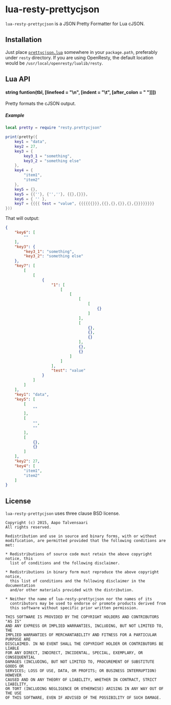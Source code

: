 # lua-resty-prettycjson

`lua-resty-prettycjson` is a JSON Pretty Formatter for Lua cJSON.

## Installation

Just place [`prettycjson.lua`](https://github.com/bungle/lua-resty-prettycjson/blob/master/lib/resty/prettycjson.lua)
somewhere in your `package.path`, preferably under `resty` directory. If you are using OpenResty, the default location
would be `/usr/local/openresty/lualib/resty`.

## Lua API
#### string funtion(tbl, [linefeed = "\n", [indent = "\t", [after_colon = " "]]])

Pretty formats the cJSON output.

##### Example

```lua
local pretty = require "resty.prettycjson"

print(pretty({
    key1 = "data",
    key2 = 27,
    key3 = {
        key3_1 = "something",
        key3_2 = "something else"
    },
    key4 = {
        "item1",
        "item2"
    },
    key5 = {},
    key5 = {{''}, {'',''}, {{},{}}},
    key6 = { '' },
    key7 = {{{{ test = "value", {{{{{{}}},{{},{},{}},{},{}}}}}}}}
}))
```

That will output:

```json
{
	"key6": [
		""
	],
	"key3": {
		"key3_1": "something",
		"key3_2": "something else"
	},
	"key7": [
		[
			[
				{
					"1": [
						[
							[
								[
									[
										{}
									]
								],
								[
									{},
									{},
									{}
								],
								{},
								{}
							]
						]
					],
					"test": "value"
				}
			]
		]
	],
	"key1": "data",
	"key5": [
		[
			""
		],
		[
			"",
			""
		],
		[
			{},
			{}
		]
	],
	"key2": 27,
	"key4": [
		"item1",
		"item2"
	]
}
```

## License

`lua-resty-prettycjson` uses three clause BSD license.

```
Copyright (c) 2015, Aapo Talvensaari
All rights reserved.

Redistribution and use in source and binary forms, with or without
modification, are permitted provided that the following conditions are met:

* Redistributions of source code must retain the above copyright notice, this
  list of conditions and the following disclaimer.

* Redistributions in binary form must reproduce the above copyright notice,
  this list of conditions and the following disclaimer in the documentation
  and/or other materials provided with the distribution.

* Neither the name of lua-resty-prettycjson nor the names of its
  contributors may be used to endorse or promote products derived from
  this software without specific prior written permission.

THIS SOFTWARE IS PROVIDED BY THE COPYRIGHT HOLDERS AND CONTRIBUTORS "AS IS"
AND ANY EXPRESS OR IMPLIED WARRANTIES, INCLUDING, BUT NOT LIMITED TO, THE
IMPLIED WARRANTIES OF MERCHANTABILITY AND FITNESS FOR A PARTICULAR PURPOSE ARE
DISCLAIMED. IN NO EVENT SHALL THE COPYRIGHT HOLDER OR CONTRIBUTORS BE LIABLE
FOR ANY DIRECT, INDIRECT, INCIDENTAL, SPECIAL, EXEMPLARY, OR CONSEQUENTIAL
DAMAGES (INCLUDING, BUT NOT LIMITED TO, PROCUREMENT OF SUBSTITUTE GOODS OR
SERVICES; LOSS OF USE, DATA, OR PROFITS; OR BUSINESS INTERRUPTION) HOWEVER
CAUSED AND ON ANY THEORY OF LIABILITY, WHETHER IN CONTRACT, STRICT LIABILITY,
OR TORT (INCLUDING NEGLIGENCE OR OTHERWISE) ARISING IN ANY WAY OUT OF THE USE
OF THIS SOFTWARE, EVEN IF ADVISED OF THE POSSIBILITY OF SUCH DAMAGE.
```
